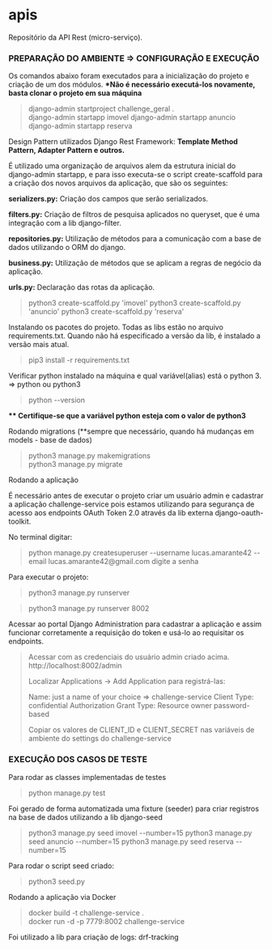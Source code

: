 # apis
Repositório da API Rest (micro-serviço).

<h3><b>PREPARAÇÃO DO AMBIENTE => CONFIGURAÇÃO E EXECUÇÃO</b></h3>

Os comandos abaixo foram executados para a inicialização do projeto e criação de um dos módulos.
<b>*Não é necessário executá-los novamente, basta clonar o projeto em sua máquina</b>

<blockquote>
django-admin startproject challenge_geral . <br>
django-admin startapp imovel
django-admin startapp anuncio
django-admin startapp reserva
</blockquote>

Design Pattern utilizados Django Rest Framework:
<b>Template Method Pattern, Adapter Pattern e outros.</b>

É utilizado uma organização de arquivos alem da estrutura inicial do django-admin startapp, e para isso executa-se o script create-scaffold para a criação dos novos arquivos da aplicação, que são os seguintes:

<b>serializers.py:</b> Criação dos campos que serão serializados.

<b>filters.py:</b> Criação de filtros de pesquisa aplicados no queryset, que é uma integração com a lib django-filter.

<b>repositories.py:</b> Utilização de métodos para a comunicação com a base de dados utilizando o ORM do django.

<b>business.py:</b> Utilização de métodos que se aplicam a regras de negócio da aplicação.

<b>urls.py:</b> Declaração das rotas da aplicação.

<blockquote>
python3 create-scaffold.py 'imovel'
python3 create-scaffold.py 'anuncio'
python3 create-scaffold.py 'reserva'
</blockquote>

Instalando os pacotes do projeto. Todas as libs estão no arquivo requirements.txt. Quando não há especificado a versão da lib, é instalado a versão mais atual.
<blockquote>pip3 install -r requirements.txt</blockquote>

Verificar python instalado na máquina e qual variável(alias) está o python 3. => python ou python3
<blockquote>python --version</blockquote>

<b>** Certifique-se que a variável python esteja com o valor de python3</b>

Rodando migrations (**sempre que necessário, quando há mudanças em models - base de dados)
<blockquote>
python3 manage.py makemigrations <br>
python3 manage.py migrate 
</blockquote>

Rodando a aplicação

É necessário antes de executar o projeto criar um usuário admin e cadastrar a aplicação challenge-service pois estamos utilizando para segurança de acesso aos endpoints OAuth Token 2.0 através da lib externa django-oauth-toolkit.

No terminal digitar:
<blockquote>
python manage.py createsuperuser --username lucas.amarante42 --email lucas.amarante42@gmail.com
digite a senha
</blockquote>

Para executar o projeto:
<blockquote>python3 manage.py runserver</blockquote>
<blockquote>python3 manage.py runserver 8002</blockquote>

Acessar ao portal Django Administration para cadastrar a aplicação e assim funcionar corretamente a requisição do token e usá-lo ao requisitar os endpoints.

<blockquote>
Acessar com as credenciais do usuário admin criado acima.
http://localhost:8002/admin

Localizar Applications -> Add Application para registrá-las:

Name: just a name of your choice => challenge-service
Client Type: confidential
Authorization Grant Type: Resource owner password-based

Copiar os valores de CLIENT_ID e CLIENT_SECRET nas variáveis de ambiente do settings do challenge-service
</blockquote>

<h3><b>EXECUÇÃO DOS CASOS DE TESTE</b></h3>

Para rodar as classes implementadas de testes
<blockquote>
python manage.py test
</blockquote>

Foi gerado de forma automatizada uma fixture (seeder) para criar registros na base de dados utilizando a lib django-seed

<blockquote>
python3 manage.py seed imovel --number=15
python3 manage.py seed anuncio --number=15
python3 manage.py seed reserva --number=15
</blockquote>

Para rodar o script seed criado:
<blockquote>
python3 seed.py
</blockquote>
  
Rodando a aplicação via Docker
<blockquote>
docker build -t challenge-service . <br>
docker run -d -p 7779:8002 challenge-service
</blockquote>

Foi utilizado a lib para criação de logs: drf-tracking
